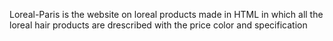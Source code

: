 Loreal-Paris is the website on loreal products made in HTML in which all the loreal hair products are drescribed with the price  color and specification
